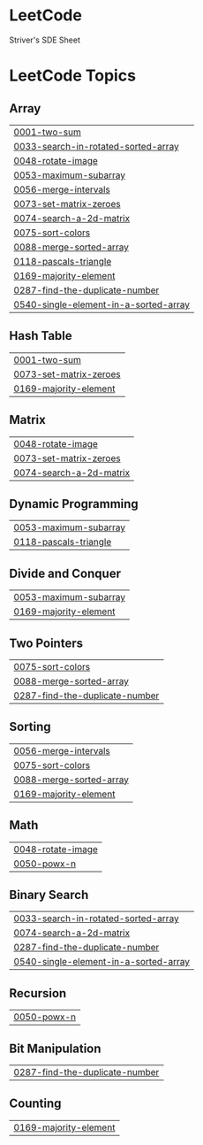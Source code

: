 # LeetCode
Striver's SDE Sheet 

<!---LeetCode Topics Start-->
# LeetCode Topics
## Array
|  |
| ------- |
| [0001-two-sum](https://github.com/harshulmalhotra18/LeetCode/tree/master/0001-two-sum) |
| [0033-search-in-rotated-sorted-array](https://github.com/harshulmalhotra18/LeetCode/tree/master/0033-search-in-rotated-sorted-array) |
| [0048-rotate-image](https://github.com/harshulmalhotra18/LeetCode/tree/master/0048-rotate-image) |
| [0053-maximum-subarray](https://github.com/harshulmalhotra18/LeetCode/tree/master/0053-maximum-subarray) |
| [0056-merge-intervals](https://github.com/harshulmalhotra18/LeetCode/tree/master/0056-merge-intervals) |
| [0073-set-matrix-zeroes](https://github.com/harshulmalhotra18/LeetCode/tree/master/0073-set-matrix-zeroes) |
| [0074-search-a-2d-matrix](https://github.com/harshulmalhotra18/LeetCode/tree/master/0074-search-a-2d-matrix) |
| [0075-sort-colors](https://github.com/harshulmalhotra18/LeetCode/tree/master/0075-sort-colors) |
| [0088-merge-sorted-array](https://github.com/harshulmalhotra18/LeetCode/tree/master/0088-merge-sorted-array) |
| [0118-pascals-triangle](https://github.com/harshulmalhotra18/LeetCode/tree/master/0118-pascals-triangle) |
| [0169-majority-element](https://github.com/harshulmalhotra18/LeetCode/tree/master/0169-majority-element) |
| [0287-find-the-duplicate-number](https://github.com/harshulmalhotra18/LeetCode/tree/master/0287-find-the-duplicate-number) |
| [0540-single-element-in-a-sorted-array](https://github.com/harshulmalhotra18/LeetCode/tree/master/0540-single-element-in-a-sorted-array) |
## Hash Table
|  |
| ------- |
| [0001-two-sum](https://github.com/harshulmalhotra18/LeetCode/tree/master/0001-two-sum) |
| [0073-set-matrix-zeroes](https://github.com/harshulmalhotra18/LeetCode/tree/master/0073-set-matrix-zeroes) |
| [0169-majority-element](https://github.com/harshulmalhotra18/LeetCode/tree/master/0169-majority-element) |
## Matrix
|  |
| ------- |
| [0048-rotate-image](https://github.com/harshulmalhotra18/LeetCode/tree/master/0048-rotate-image) |
| [0073-set-matrix-zeroes](https://github.com/harshulmalhotra18/LeetCode/tree/master/0073-set-matrix-zeroes) |
| [0074-search-a-2d-matrix](https://github.com/harshulmalhotra18/LeetCode/tree/master/0074-search-a-2d-matrix) |
## Dynamic Programming
|  |
| ------- |
| [0053-maximum-subarray](https://github.com/harshulmalhotra18/LeetCode/tree/master/0053-maximum-subarray) |
| [0118-pascals-triangle](https://github.com/harshulmalhotra18/LeetCode/tree/master/0118-pascals-triangle) |
## Divide and Conquer
|  |
| ------- |
| [0053-maximum-subarray](https://github.com/harshulmalhotra18/LeetCode/tree/master/0053-maximum-subarray) |
| [0169-majority-element](https://github.com/harshulmalhotra18/LeetCode/tree/master/0169-majority-element) |
## Two Pointers
|  |
| ------- |
| [0075-sort-colors](https://github.com/harshulmalhotra18/LeetCode/tree/master/0075-sort-colors) |
| [0088-merge-sorted-array](https://github.com/harshulmalhotra18/LeetCode/tree/master/0088-merge-sorted-array) |
| [0287-find-the-duplicate-number](https://github.com/harshulmalhotra18/LeetCode/tree/master/0287-find-the-duplicate-number) |
## Sorting
|  |
| ------- |
| [0056-merge-intervals](https://github.com/harshulmalhotra18/LeetCode/tree/master/0056-merge-intervals) |
| [0075-sort-colors](https://github.com/harshulmalhotra18/LeetCode/tree/master/0075-sort-colors) |
| [0088-merge-sorted-array](https://github.com/harshulmalhotra18/LeetCode/tree/master/0088-merge-sorted-array) |
| [0169-majority-element](https://github.com/harshulmalhotra18/LeetCode/tree/master/0169-majority-element) |
## Math
|  |
| ------- |
| [0048-rotate-image](https://github.com/harshulmalhotra18/LeetCode/tree/master/0048-rotate-image) |
| [0050-powx-n](https://github.com/harshulmalhotra18/LeetCode/tree/master/0050-powx-n) |
## Binary Search
|  |
| ------- |
| [0033-search-in-rotated-sorted-array](https://github.com/harshulmalhotra18/LeetCode/tree/master/0033-search-in-rotated-sorted-array) |
| [0074-search-a-2d-matrix](https://github.com/harshulmalhotra18/LeetCode/tree/master/0074-search-a-2d-matrix) |
| [0287-find-the-duplicate-number](https://github.com/harshulmalhotra18/LeetCode/tree/master/0287-find-the-duplicate-number) |
| [0540-single-element-in-a-sorted-array](https://github.com/harshulmalhotra18/LeetCode/tree/master/0540-single-element-in-a-sorted-array) |
## Recursion
|  |
| ------- |
| [0050-powx-n](https://github.com/harshulmalhotra18/LeetCode/tree/master/0050-powx-n) |
## Bit Manipulation
|  |
| ------- |
| [0287-find-the-duplicate-number](https://github.com/harshulmalhotra18/LeetCode/tree/master/0287-find-the-duplicate-number) |
## Counting
|  |
| ------- |
| [0169-majority-element](https://github.com/harshulmalhotra18/LeetCode/tree/master/0169-majority-element) |
<!---LeetCode Topics End-->